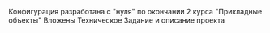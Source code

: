 Конфигурация разработана с "нуля" по окончании 2 курса "Прикладные объекты"
Вложены Техническое Задание и описание проекта 

